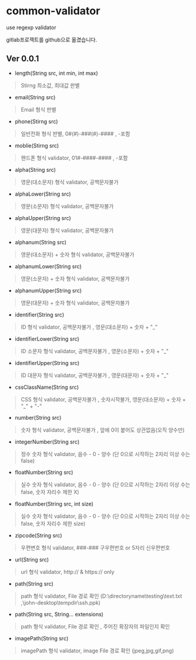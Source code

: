 # common-validator

use regexp validator


 gitlab프로젝트를 github으로 옮겼습니다.

## Ver 0.0.1


 - length(String src, int min, int max)
>  Stirng 최소값, 최대값 판별

 - email(String src)
>  Email 형식 판별

 - phone(Stirng src)
> 일반전화 형식 판별, 0#(#)-###(#)-#### , -포함

 - moblie(Stirng src)
> 핸드폰 형식 validator, 01#-####-#### , -포함

 - alpha(String src)
> 영문(대소문자) 형식 validator, 공백문자불가

 - alphaLower(String src)
> 영문(소문자) 형식 validator, 공백문자불가

 - alphaUpper(String src)
> 영문(대문자) 형식 validator, 공백문자불가

 - alphanum(String src)
> 영문(대소문자) + 숫자 형식 validator, 공백문자불가

 - alphanumLower(String src)
> 영문(소문자) + 숫자 형식 validator, 공백문자불가

 - alphanumUpper(String src)
> 영문(대문자) + 숫자 형식 validator, 공백문자불가

 - identifier(String src)
> ID 형식 validator, 공백문자불가 , 영문(대소문자) + 숫자 + "_"

 - identifierLower(String src)
> ID 소문자 형식 validator, 공백문자불가 , 영문(소문자) + 숫자 + "_"

 - identifierUpper(String src)
> ID 대문자 형식 validator, 공백문자불가 , 영문(대문자) + 숫자 + "_"

 - cssClassName(String src)
> CSS 형식 validator, 공백문자불가 , 숫자시작불가, 영문(대소문자) + 숫자 + "_" + "-"

 - number(String src)
> 숫자 형식 validator, 공백문자불가 , 앞에 0이 붙어도 상관없음(오직 양수만)

 - integerNumber(String src)
> 정수 숫자 형식 validator, 음수 - 0 - 양수 (단 0으로 시작하는 2자리 이상 수는 false)

 - floatNumber(String src)   
> 실수 숫자 형식 validator, 음수 - 0 - 양수 (단 0으로 시작하는 2자리 이상 수는 false, 숫자 자리수 제한 X)

 - floatNumber(String src, int size)    
> 실수 숫자 형식 validator, 음수 - 0 - 양수 (단 0으로 시작하는 2자리 이상 수는 false, 숫자 자리수 제한 size)

 - zipcode(String src)  
> 우편변호 형식 validator, ###-### 구우편번호 or 5자리 신우편번호

 - url(String src)     
> url 형식 validator, http:// & https:// only

 - path(String src)
> path 형식 validator, File 경로 확인 (D:\directoryname\testing\text.txt
 ,\john-desktop\tempdir\ssh.ppk)

 - path(String src, String... extensions)
> path 형식 validator, File 경로 확인 , 주어진 확장자의 파일인지 확인

 - imagePath(String src)
> imagePath 형식 validator, image File 경로 확인 (jpeg,jpg,gif,png)       
